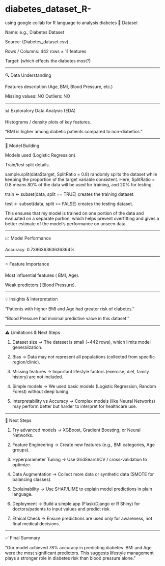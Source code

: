 # diabetes_dataset_R-
using google collab for R language to analysis diabetes 
📂 Dataset

Name: e.g., Diabetes Dataset

Source: (Diabetes_dataset.csv)

Rows / Columns: 442 rows × 11 features

Target: (which effects the diabetes most?)

---

🔍 Data Understanding

Features description (Age, BMI, Blood Pressure, etc.)

Missing values: NO Outliers: NO

---

📊 Exploratory Data Analysis (EDA)

Histograms / density plots of key features.

 “BMI is higher among diabetic patients compared to non-diabetics.”

---

🤖 Model Building

Models used (Logistic Regression).

Train/test split details.

sample.split(data$target, SplitRatio = 0.8) randomly splits the dataset while keeping the proportion of the target variable consistent. Here, SplitRatio = 0.8 means 80% of the data will be used for training, and 20% for testing.

train <- subset(data, split == TRUE) creates the training dataset.

test <- subset(data, split == FALSE) creates the testing dataset.

This ensures that my model is trained on one portion of the data and evaluated on a separate portion, which helps prevent overfitting and gives a better estimate of the model’s performance on unseen data.

---

📈 Model Performance

Accuracy: 0.738636363636364%

---

⭐ Feature Importance

Most influential features ( BMI, Age).

Weak predictors ( Blood Pressure).

---

💡 Insights & Interpretation

“Patients with higher BMI and Age had greater risk of diabetes.”

“Blood Pressure had minimal predictive value in this dataset.”

---

⚠️ Limitations & Next Steps

1. Dataset size → The dataset is small (~442 rows), which limits model generalization.

2. Bias → Data may not represent all populations (collected from specific region/clinic).

3. Missing features → Important lifestyle factors (exercise, diet, family history) are not included.

4. Simple models → We used basic models (Logistic Regression, Random Forest) without deep tuning.

5. Interpretability vs Accuracy → Complex models (like Neural Networks) may perform better but harder to interpret for healthcare use.

---

🚀 Next Steps

1. Try advanced models → XGBoost, Gradient Boosting, or Neural Networks.

2. Feature Engineering → Create new features (e.g., BMI categories, Age groups).

3. Hyperparameter Tuning → Use GridSearchCV / cross-validation to optimize.

4. Data Augmentation → Collect more data or synthetic data (SMOTE for balancing classes).

5. Explainability → Use SHAP/LIME to explain model predictions in plain language.

6. Deployment → Build a simple app (Flask/Django or R Shiny) for doctors/patients to input values and predict risk.

7. Ethical Check → Ensure predictions are used only for awareness, not final medical decisions.

---
✅ Final Summary

“Our model achieved 78% accuracy in predicting diabetes.
BMI and Age were the most significant predictors.
This suggests lifestyle management plays a stronger role in diabetes risk than blood pressure alone.”


